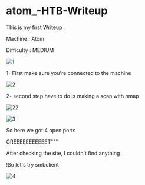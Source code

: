 # atom_-HTB-Writeup
This  is my first Writeup

Machine      : Atom



Difficulty   : MEDIUM


![1](https://user-images.githubusercontent.com/64806211/126027857-1291cb8f-f41d-4fde-afa4-f621ab74b2fe.png)


1- First make sure you're connected to the machine 

![2](https://user-images.githubusercontent.com/64806211/126027941-56145f26-0e5e-465d-9519-bfdac3a3963c.png)

2- second step have to do is making a scan with nmap

![22](https://user-images.githubusercontent.com/64806211/126028146-0b149bb6-ffe5-4b84-8a8f-745ebad2446e.png)

![3](https://user-images.githubusercontent.com/64806211/126028026-f28b60f4-1e1c-4782-a5bd-1570af7863b3.png)

So here we got 4 open ports


GREEEEEEEEEEET"""


After checking the site, I couldn't find anything 


!So let's try smbclient 






![4](https://user-images.githubusercontent.com/64806211/126028702-2f69539a-4280-4db8-a59c-9931abe42764.png)


